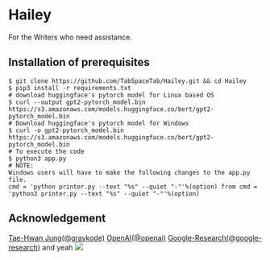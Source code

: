 # Hailey
For the Writers who need assistance.

## Installation of prerequisites

 ```shell
$ git clone https://github.com/TabSpaceTab/Hailey.git && cd Hailey
$ pip3 install -r requirements.txt
# download huggingface's pytorch model for Linux based OS
$ curl --output gpt2-pytorch_model.bin https://s3.amazonaws.com/models.huggingface.co/bert/gpt2-pytorch_model.bin
# Download huggingface's pytorch model for Windows
$ curl -o gpt2-pytorch_model.bin https://s3.amazonaws.com/models.huggingface.co/bert/gpt2-pytorch_model.bin
# To execute the code
$ python3 app.py
# NOTE:
Windows users will have to make the following changes to the app.py file.
cmd = 'python printer.py --text "%s" --quiet "-"'%(option) from cmd = 'python3 printer.py --text "%s" --quiet "-"'%(option)
```


## Acknowledgement

[Tae-Hwan Jung(@graykode)](https://github.com/graykode)
[OpenAI(@openai)](https://github.com/oepnai)
[Google-Research(@google-research)](https://github.com/google-research)
and yeah
![](https://media.giphy.com/media/ThpMkGy7mFr12th14M/giphy.gif)
